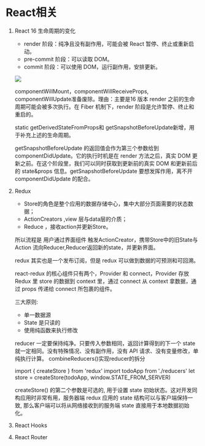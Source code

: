 # React相关

1. React 16 生命周期的变化

    * render 阶段：纯净且没有副作用，可能会被 React 暂停、终止或重新启动。
    * pre-commit 阶段：可以读取 DOM。
    * commit 阶段：可以使用 DOM，运行副作用，安排更新。
    
    ![](https://s0.lgstatic.com/i/image/M00/5D/CF/Ciqc1F-FVn6AEtlxAAIomWwVcQU485.png)

    componentWillMount，componentWillReceiveProps, componentWillUpdate准备废除。理由：主要是16 版本 render 之前的生命周期可能会被多次执行。在 Fiber 机制下，render 阶段是允许暂停、终止和重启的。
    
    static getDerivedStateFromProps和 getSnapshotBeforeUpdate新增，用于补充上述的生命周期。
    
    getSnapshotBeforeUpdate 的返回值会作为第三个参数给到 componentDidUpdate。它的执行时机是在 render 方法之后，真实 DOM 更新之前。在这个阶段里，我们可以同时获取到更新前的真实 DOM 和更新前后的 state&props 信息。getSnapshotBeforeUpdate 要想发挥作用，离不开 componentDidUpdate 的配合。 
    
2. Redux

    * Store的角色是整个应用的数据存储中心，集中大部分页面需要的状态数据；
    * ActionCreators ,view 层与data层的介质；
    * Reduce ，接收action并更新Store。
    
    所以流程是 用户通过界面组件 触发ActionCreator，携带Store中的旧State与Action 流向Reducer,Reducer返回新的state，并更新界面。
    
    redux 其实也是一个发布订阅，但是 redux 可以做到数据的可预测和可回溯。
    
    react-redux 的核心组件只有两个，Provider 和 connect，Provider 存放 Redux 里 store 的数据到 context 里，通过 connect 从 context 拿数据，通过 props 传递给 connect 所包裹的组件。
    
    三大原则: 
    * 单一数据源
    * State 是只读的
    * 使用纯函数来执行修改
    
    reducer 一定要保持纯净。只要传入参数相同，返回计算得到的下一个 state 就一定相同。没有特殊情况、没有副作用，没有 API 请求、没有变量修改，单纯执行计算。
    combineReducers()实现reducer的拆分
    
    
    import { createStore } from 'redux'
    import todoApp from './reducers'
    let store = createStore(todoApp, window.STATE_FROM_SERVER)
    
    createStore() 的第二个参数是可选的, 用于设置 state 初始状态。这对开发同构应用时非常有用，服务器端 redux 应用的 state 结构可以与客户端保持一致, 那么客户端可以将从网络接收到的服务端 state 直接用于本地数据初始化。
    

3. React Hooks
   

4. React Router
